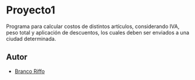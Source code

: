
# Proyecto1

Programa para calcular costos de distintos artículos, considerando IVA, peso total y aplicación de descuentos, los cuales deben ser enviados a una ciudad determinada.


## Autor

- [Branco Riffo](https://github.com/Brancoarm/Proyecto1)

